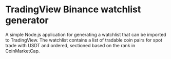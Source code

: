 # TradingView Binance watchlist generator

A simple Node.js application for generating a watchlist that can be imported to TradingView. The watchlist contains a list of tradable coin pairs for spot trade with USDT and ordered, sectioned based on the rank in CoinMarketCap.
